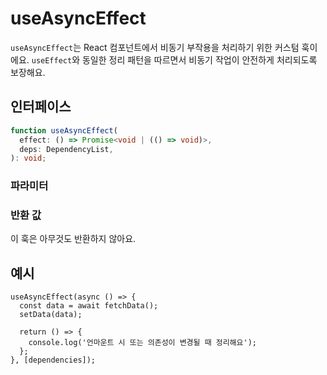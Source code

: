 # useAsyncEffect

`useAsyncEffect`는 React 컴포넌트에서 비동기 부작용을 처리하기 위한 커스텀 훅이에요. `useEffect`와 동일한 정리 패턴을 따르면서 비동기 작업이 안전하게 처리되도록 보장해요.

## 인터페이스
```ts
function useAsyncEffect(
  effect: () => Promise<void | (() => void)>,
  deps: DependencyList,
): void;

```

### 파라미터

<Interface
  required
  name="effect"
  type="() => Promise<void | (() => void)>"
  description="<code>useEffect</code> 패턴에서 실행되는 비동기 함수예요. 이 함수는 선택적으로 정리 함수를 반환할 수 있어요."
/>

<Interface
  name="deps"
  type="DependencyList"
  description="의존성 배열이에요. 이 배열의 값 중 하나라도 변경되면, 이 효과는 다시 실행돼요. 만약 생략되면, 컴포넌트가 마운트될 때 한 번만 실행돼요."
/>

### 반환 값

이 훅은 아무것도 반환하지 않아요.

## 예시

```tsx
useAsyncEffect(async () => {
  const data = await fetchData();
  setData(data);

  return () => {
    console.log('언마운트 시 또는 의존성이 변경될 때 정리해요');
  };
}, [dependencies]);
```
  
